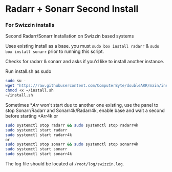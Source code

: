 # Radarr + Sonarr Second Install
### For Swizzin installs
Second Radarr/Sonarr Installation on Swizzin based systems

Uses existing install as a base. you must ``sudo box install radarr`` & ``sudo box install sonarr`` prior to running this script. 

Checks for radarr & sonarr and asks if you'd like to install another instance.

Run install.sh as sudo
```bash
sudo su -
wget "https://raw.githubusercontent.com/ComputerByte/doubleARR/main/install.sh"
chmod +x ~/install.sh
~/install.sh
```
Sometimes **Arr* won't start due to another one existing, use the panel to stop Sonarr/Radarr and Sonarr4k/Radarr4k, enable base and wait a second before starting *Arr4k or

```bash
sudo systemctl stop radarr && sudo systemctl stop radarr4k
sudo systemctl start radarr
sudo systemctl start radarr4k
or
sudo systemctl stop sonarr && sudo systemctl stop sonarr4k
sudo systemctl start sonarr
sudo systemctl start sonarr4k
```

The log file should be located at ``/root/log/swizzin.log``.
